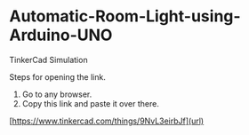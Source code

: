 # Automatic-Room-Light-using-Arduino-UNO


TinkerCad Simulation

Steps for opening the link.

1. Go to any browser.
2. Copy this link and paste it over there.

[https://www.tinkercad.com/things/9NvL3eirbJf](url)
